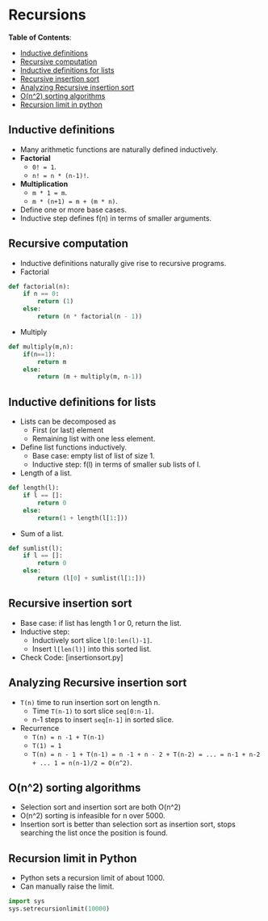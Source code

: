# Recursions

**Table of Contents**:

- [Inductive definitions](#inductive-definitions)
- [Recursive computation](#recursive-computation)
- [Inductive definitions for lists](#inductive-definitions-for-lists)
- [Recursive insertion sort](#recursive-insertion-sort)
- [Analyzing Recursive insertion sort](#analyzing-recursive-insertion-sort)
- [O(n^2) sorting algorithms](#on2-sorting-algorithms)
- [Recursion limit in python](#recursion-limit-in-python)

## Inductive definitions

- Many arithmetic functions are naturally defined inductively.
- **Factorial**
  - `0! = 1`.
  - `n! = n * (n-1)!`.
- **Multiplication**
  - `m * 1 = m`.
  - `m * (n+1) = m + (m * n)`.
- Define one or more base cases.
- Inductive step defines f(n) in terms of smaller arguments.

## Recursive computation

- Inductive definitions naturally give rise to recursive programs.
- Factorial

```py
def factorial(n):
    if n == 0:
        return (1)
    else: 
        return (n * factorial(n - 1))
```

- Multiply

```py
def multiply(m,n):
    if(n==1):
        return m
    else:
        return (m + multiply(m, n-1))
```

## Inductive definitions for lists

- Lists can be decomposed as
  - First (or last) element
  - Remaining list with one less element.
- Define list functions inductively.
  - Base case: empty list of list of size 1.
  - Inductive step: f(l) in terms of smaller sub lists of l.
- Length of a list.

```py
def length(l):
    if l == []:
        return 0
    else:
        return(1 + length(l[1:]))
```

- Sum of a list.

```py
def sumlist(l):
    if l == []: 
        return 0
    else:
        return (l[0] + sumlist(l[1:]))
```

## Recursive insertion sort

- Base case: if list has length 1 or 0, return the list.
- Inductive step:
  - Inductively sort slice `l[0:len(l)-1]`.
  - Insert `l[len(l)]` into this sorted list.
- Check Code: [insertionsort.py]

## Analyzing Recursive insertion sort

- `T(n)` time to run insertion sort on length n.
  - Time `T(n-1)` to sort slice `seq[0:n-1]`.
  - n-1 steps to insert `seq[n-1]` in sorted slice.
- Recurrence
  - `T(n) = n -1 + T(n-1)`
  - `T(1) = 1`
  - `T(n) = n - 1 + T(n-1) = n -1 + n - 2 + T(n-2) = ... = n-1 + n-2 + ... 1 = n(n-1)/2 = O(n^2)`.

## O(n^2) sorting algorithms

- Selection sort and insertion sort are both O(n^2)
- O(n^2) sorting is infeasible for n over 5000.
- Insertion sort is better than selection sort as insertion sort, stops searching the list once the position is found.

## Recursion limit in Python

- Python sets a recursion limit of about 1000.
- Can manually raise the limit.

```py
import sys
sys.setrecursionlimit(10000)
```